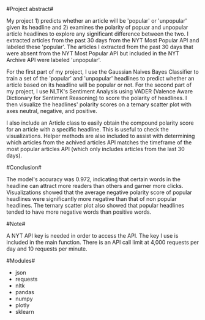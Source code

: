 #Project abstract#

My project 1) predicts whether an article will be 'popular' or 'unpopular' given its headline and 2) examines the polarity of popuar and unpopular article headlines to explore any significant difference between the two. I extracted articles from the past 30 days from the NYT Most Popular API and labeled these 'popular'. The articles I extracted from the past 30 days that were absent from the NYT Most Popular API but included in the NYT Archive API were labeled 'unpopular'.

For the first part of my project, I use the Gaussian Naives Bayes Classifier to train a set of the 'popular' and 'unpopular' headlines to predict whether an article based on its headline will be popular or not. For the second part of my project, I use NLTK's Sentiment Analysis using VADER (Valence Aware Dictionary for Sentiment Reasoning) to score the polarity of headlines. I then visualize the headlines' polarity scores on a ternary scatter plot with axes neutral, negative, and positive.

I also include an Article class to easily obtain the compound polarity score for an article with a specific headline. This is useful to check the visualizations. Helper methods are also included to assist with determining which articles from the achived articles API matches the timeframe of the most popular articles API (which only includes articles from the last 30 days). 

#Conclusion#

The model's accuracy was 0.972, indicating that certain words in the headline can attract more readers than others and garner more clicks. Visualizations showed that the average negative polarity score of popular headlines were significantly more negative than that of non popular headlines. The ternary scatter plot also showed that popular headlines tended to have more negative words than positive words.

#Note#

A NYT API key is needed in order to access the API. The key I use is included in the main function.
There is an API call limit at 4,000 requests per day and 10 requests per minute.

#Modules#
- json
- requests
- nltk
- pandas
- numpy
- plotly
- sklearn
